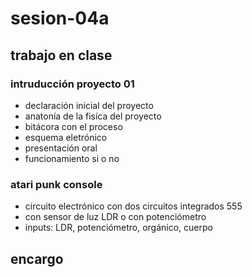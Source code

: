 # sesion-04a
## trabajo en clase
### intruducción proyecto 01
- declaración inicial del proyecto
- anatonía de la fisíca del proyecto
- bitácora con el proceso
- esquema eletrónico
- presentación oral
- funcionamiento si o no

### atari punk console
- circuito electrónico con dos circuitos integrados 555
- con sensor de luz LDR o con potenciómetro
- inputs: LDR, potenciómetro, orgánico, cuerpo

## encargo
